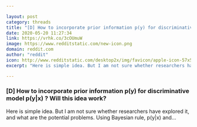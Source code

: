 ```yaml
---

layout: post
category: threads
title: "[D] How to incorporate prior information p(y) for discriminative model p(y|x) ? Will this idea work?"
date: 2020-05-20 11:27:34
link: https://vrhk.co/3cOUmuW
image: https://www.redditstatic.com/new-icon.png
domain: reddit.com
author: "reddit"
icon: http://www.redditstatic.com/desktop2x/img/favicon/apple-icon-57x57.png
excerpt: "Here is simple idea. But I am not sure whether researchers have explored it, and what are the potential problems. Using Bayesian rule, p(y|x) and..."

---
```


### [D] How to incorporate prior information p(y) for discriminative model p(y|x) ? Will this idea work?

Here is simple idea. But I am not sure whether researchers have explored it, and what are the potential problems. Using Bayesian rule, p(y|x) and...